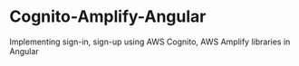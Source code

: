 # Cognito-Amplify-Angular
Implementing sign-in, sign-up using AWS Cognito, AWS Amplify libraries in Angular 
